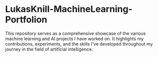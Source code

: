 # LukasKnill-MachineLearning-Portfolion
This repository serves as a comprehensive showcase of the various machine learning and AI projects I have worked on. It highlights my contributions, experiments, and the skills I've developed throughout my journey in the field of artificial intelligence.
